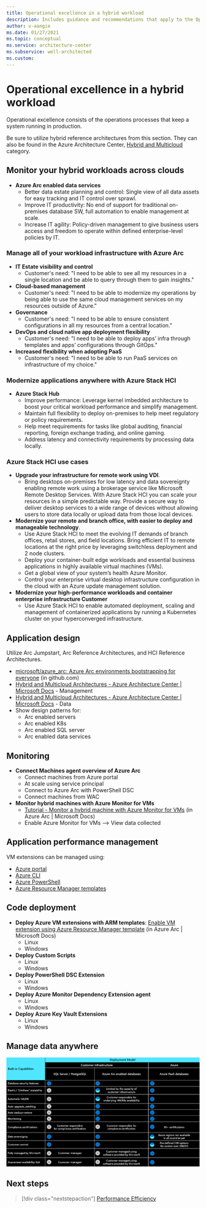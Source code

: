 ```yaml
---
title: Operational excellence in a hybrid workload
description: Includes guidance and recommendations that apply to the Operational Excellence pillar in a hybrid and multi-cloud workload.
author: v-aangie
ms.date: 01/27/2021
ms.topic: conceptual
ms.service: architecture-center
ms.subservice: well-architected
ms.custom:
---
```


# Operational excellence in a hybrid workload

Operational excellence consists of the operations processes that keep a system running in production.

Be sure to utilize hybrid reference architectures from this section. They can also be found in the Azure Architecture Center, [Hybrid and Multicloud](/azure/architecture/browse/?azure_categories=hybrid) category.

## Monitor your hybrid workloads across clouds

- **Azure Arc enabled data services**
   - Better data estate planning and control: Single view of all data assets for easy tracking and IT control over sprawl.<!--CAF Overlap-->
   - Improve IT productivity: No end of support for traditional on-premises database SW, full automation to enable management at scale.<!--CAF Overlap-->
   - Increase IT agility: Policy-driven management to give business users access and freedom to operate within defined enterprise-level policies by IT.<!--CAF Overlap-->

### Manage all of your workload infrastructure with Azure Arc

- **IT Estate visibility and control**<!--CAF Overlap-->
   - Customer's need: "I need to be able to see all my resources in a single location and be able to query through them to gain insights."<!--CAF Overlap-->
- **Cloud-based management**<!--CAF Overlap-->
   - Customer's need: "I need to be able to modernize my operations by being able to use the same cloud management services on my resources outside of Azure."<!--CAF Overlap-->
- **Governance**<!--CAF Overlap-->
   - Customer's need: "I need to be able to ensure consistent configurations in all my resources from a central location."<!--CAF Overlap-->
- **DevOps and cloud native app deployment flexibility**
   - Customer's need: "I need to be able to deploy apps’ infra through templates and apps’ configurations through GitOps."
- **Increased flexibility when adopting PaaS**
   - Customer's need: "I need to be able to run PaaS services on infrastructure of my choice."
 
### Modernize applications anywhere with Azure Stack HCI

- **Azure Stack Hub**
   - Improve performance: Leverage kernel imbedded architecture to boost your critical workload performance and simplify management.
   - Maintain full flexibility to deploy on-premises to help meet regulatory or policy requirements.
   - Help meet requirements for tasks like global auditing, financial reporting, foreign exchange trading, and online gaming.
   - Address latency and connectivity requirements by processing data locally.

### Azure Stack HCI use cases

- **Upgrade your infrastructure for remote work using VDI**.<!--CAF Overlap-->
   - Bring desktops on-premises for low latency and data sovereignty enabling remote work using a brokerage service like Microsoft Remote Desktop Services. With Azure Stack HCI you can scale your resources in a simple predictable way. Provide a secure way to deliver desktop services to a wide range of devices without allowing users to store data locally or upload data from those local devices.<!--CAF Overlap-->
- **Modernize your remote and branch office, with easier to deploy and manageable technology**.<!--CAF Overlap-->
   - Use Azure Stack HCI to meet the evolving IT demands of branch offices, retail stores, and field locations. Bring efficient IT to remote locations at the right price by leveraging switchless deployment and 2 node clusters.<!--CAF Overlap-->
   - Deploy your container-built edge workloads and essential business applications in highly available virtual machines (VMs).<!--CAF Overlap-->
   - Get a global view of your system’s health Azure Monitor.<!--CAF Overlap-->
   - Control your enterprise virtual desktop infrastructure configuration in the cloud with an Azure update management solution.<!--CAF Overlap-->
- **Modernize your high-performance workloads and container enterprise infrastructure Customer**
   - Use Azure Stack HCI to enable automated deployment, scaling and management of containerized applications by running a Kubernetes cluster on your hyperconverged infrastructure.
 
## Application design

Utilize Arc Jumpstart, Arc Reference Architectures, and HCI Reference Architectures.

- [microsoft/azure_arc: Azure Arc environments bootstrapping for everyone](https://github.com/microsoft/azure_arc) (in github.com)
- [Hybrid and Multicloud Architectures - Azure Architecture Center | Microsoft Docs](/azure/architecture/browse/?azure_categories=hybrid#management) - Management
- [Hybrid and Multicloud Architectures - Azure Architecture Center | Microsoft Docs](/azure/architecture/browse/?azure_categories=hybrid#data) - Data
- Show design patterns for:
   - Arc enabled servers
   - Arc enabled K8s
   - Arc enabled SQL server
   - Arc enabled data services
 
## Monitoring

- **Connect Machines agent overview of Azure Arc**
   - Connect machines from Azure portal
   - At scale using service principal
   - Connect to Azure Arc with PowerShell DSC
   - Connect machines from WAC
- **Monitor hybrid machines with Azure Monitor for VMs**
   - [Tutorial - Monitor a hybrid machine with Azure Monitor for VMs](/azure/azure-arc/servers/learn/tutorial-enable-vm-insights) (in Azure Arc | Microsoft Docs)
   - Enable Azure Monitor for VMs --> View data collected
 
## Application performance management

VM extensions can be managed using:

- [Azure portal](/azure/azure-arc/servers/manage-vm-extensions-portal)
- [Azure CLI](/azure/azure-arc/servers/manage-vm-extensions-cli)
- [Azure PowerShell](/azure/azure-arc/servers/manage-vm-extensions-powershell)
- [Azure Resource Manager templates](/azure/azure-arc/servers/manage-vm-extensions-template)

## Code deployment

- **Deploy Azure VM extensions with ARM templates**: [Enable VM extension using Azure Resource Manager template](/azure/azure-arc/servers/manage-vm-extensions-template) (in Azure Arc | Microsoft Docs)<!--CAF Overlap-->
   - Linux
   - Windows
- **Deploy Custom Scripts**<!--CAF Overlap-->
   - Linux
   - Windows
- **Deploy PowerShell DSC Extension**<!--CAF Overlap-->
   - Linux
   - Windows
- **Deploy Azure Monitor Dependency Extension agent**<!--CAF Overlap-->
   - Linux
   - Windows
- **Deploy Azure Key Vault Extensions**<!--CAF Overlap-->
   - Linux
   - Windows

## Manage data anywhere <!--CAF Overlap-->

![Management capabilities comparison by deployment model](../_images/hybrid-deployment.png)
  
## Next steps

>[!div class="nextstepaction"]
>[Performance Efficiency](/azure/architecture/framework/hybrid/hybrid-performance-efficiency)
